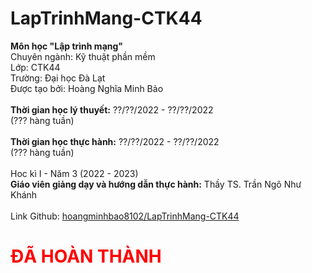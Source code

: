 # LapTrinhMang-CTK44

<strong>Môn học "Lập trình mạng"</strong><br>
Chuyên ngành: Kỹ thuật phần mềm<br>
Lớp: CTK44<br>
Trường: Đại học Đà Lạt<br>
Được tạo bởi: Hoàng Nghĩa Minh Bảo<br>
<br>
<strong>Thời gian học lý thuyết:</strong> ??/??/2022 - ??/??/2022<br>
(??? hàng tuần)<br>
<br>
<strong>Thời gian học thực hành:</strong> ??/??/2022 - ??/??/2022<br>
(??? hàng tuần)<br>
<br>
Hoc kì I - Năm 3 (2022 - 2023)<br>
<strong>Giáo viên giảng dạy và hướng dẫn thực hành:</strong> Thầy TS. Trần Ngô Như Khánh<br>
<br>
Link Github: <a href="https://github.com/hoangminhbao8102/LapTrinhMang-CTK44">hoangminhbao8102/LapTrinhMang-CTK44</a><br>
<h1 style="color:red;">ĐÃ HOÀN THÀNH</h1>
